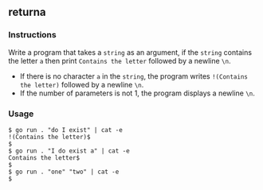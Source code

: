 ## returna

### Instructions

Write a program that takes a `string` as an argument, if the `string` contains the letter `a` then print `Contains the letter` followed by a newline `\n`.

- If there is no character `a` in the `string`, the program writes `!(Contains the letter)` followed by a newline `\n`.
- If the number of parameters is not 1, the program displays a newline `\n`.

### Usage

```console
$ go run . "do I exist" | cat -e
!(Contains the letter)$
$
$ go run . "I do exist a" | cat -e
Contains the letter$
$
$ go run . "one" "two" | cat -e
$
```




